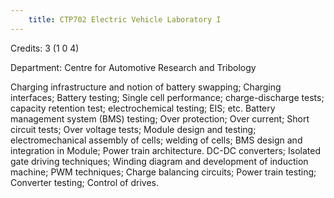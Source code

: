 ```yaml
---
    title: CTP702 Electric Vehicle Laboratory I
---
```

Credits: 3 (1 0 4)

Department: Centre for Automotive Research and Tribology

Charging infrastructure and notion of battery swapping; Charging interfaces; Battery testing; Single cell performance; charge-discharge tests; capacity retention test; electrochemical testing; EIS; etc. Battery management system (BMS) testing; Over protection; Over current; Short circuit tests; Over voltage tests; Module design and testing; electromechanical assembly of cells; welding of cells; BMS design and integration in Module; Power train architecture. DC-DC converters; Isolated gate driving techniques; Winding diagram and development of induction machine; PWM techniques; Charge balancing circuits; Power train testing; Converter testing; Control of drives.